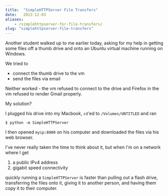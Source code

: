 ```yaml
---
title:  "SimpleHTTPServer File Transfers"
date:   2013-12-03
aliases:
    - /simplehttpserver-for-file-transfers/
slug: "simplehttpserver-file-transfers"
---
```


Another student walked up to me earlier today, asking for my help in getting some files off a thumb drive and onto an Ubuntu virtual machine running on Windows.

We tried to

- connect the thumb drive to the vm
- send the files via email

Neither worked - the vm refused to connect to the drive and Firefox in the vm refused to render Gmail properly.

My solution?

I plugged his drive into my Macbook, `cd`'ed to `/Volumes/UNTITLED` and ran

    $ python -m SimpleHTTPServer

I then opened `myip:8000` on his computer and downloaded the files via his web browser.

I've never really taken the time to think about it, but when I'm on a network where I get

1. a public IPv4 address
2. gigabit speed connectivity

quickly running a `SimpleHTTPServer` is faster than pulling out a flash drive, transferring the files onto it, giving it to another person, and having them copy it to their computer.
